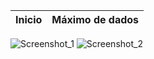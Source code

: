| Inicio                          | Máximo de dados                |
|---------------------------------|-----------------------
![Screenshot_1](https://github.com/user-attachments/assets/a124f23a-8d57-4654-98d8-4efebf9b893f)
![Screenshot_2](https://github.com/user-attachments/assets/7a6b10fa-11fc-4d14-805d-b229b2fed944) 




